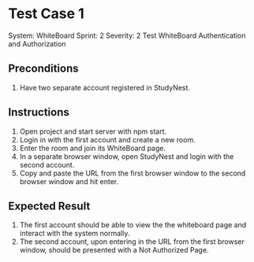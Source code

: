 # Test Case 1
System: WhiteBoard
Sprint: 2
Severity: 2
Test WhiteBoard Authentication and Authorization

## Preconditions
1. Have two separate account registered in StudyNest.

## Instructions
1. Open project and start server with npm start.
2. Login in with the first account and create a new room.
3. Enter the room and join its WhiteBoard page.
4. In a separate browser window, open StudyNest and login with the second account.
5. Copy and paste the URL from the first browser window to the second browser window and hit enter.

## Expected Result
1. The first account should be able to view the the whiteboard page and interact with the system normally.
2. The second account, upon entering in the URL from the first browser window, should be presented with a Not Authorized Page. 